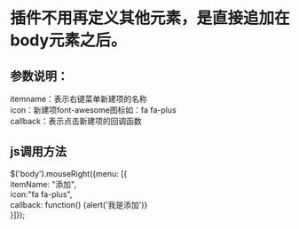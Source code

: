 插件不用再定义其他元素，是直接追加在body元素之后。
==== 
参数说明：
------- 
itemname：表示右键菜单新建项的名称<br>
icon：新建项font-awesome图标如：fa fa-plus<br>
callback：表示点击新建项的回调函数<br>  

js调用方法
------- 
$('body').mouseRight({menu: [{<br> 
        itemName: "添加",<br>
        icon:"fa fa-plus",<br>
        callback: function() {alert('我是添加')}<br>
}]});
